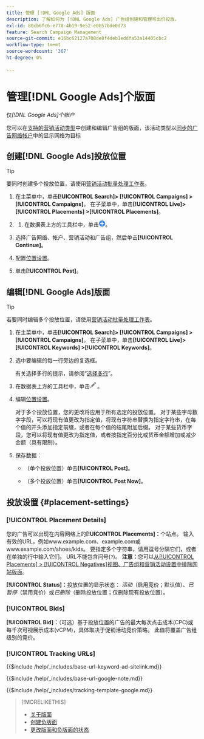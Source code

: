 ```yaml
---
title: 管理 [!DNL Google Ads] 版面
description: 了解如何为 [!DNL Google Ads] 广告组创建和管理可出价投放。
exl-id: 80cb6fc6-e778-4b19-9e52-e0b57bde0d73
feature: Search Campaign Management
source-git-commit: e16bc62127a708de8f4deb1eddfa53a14405cbc2
workflow-type: tm+mt
source-wordcount: '367'
ht-degree: 0%

---
```


# 管理[!DNL Google Ads]个版面

仅&#x200B;*[!DNL Google Ads]个帐户*

您可以在[支持的营销活动类型](/help/search-social-commerce/introduction/supported-inventory.md)中创建和编辑广告组的版面，该活动类型以[同步的广告网络帐户](/help/search-social-commerce/campaign-management/accounts/ad-network-account-about.md)中的显示网络为目标

## 创建[!DNL Google Ads]投放位置

>[!TIP]
>
>要同时创建多个投放位置，请使用[营销活动批量处理工作表](/help/search-social-commerce/campaign-management/bulksheets/bulksheet-about.md)。

1. 在主菜单中，单击&#x200B;**[!UICONTROL Search]> [!UICONTROL Campaigns] >[!UICONTROL Campaigns]**。 在子菜单中，单击&#x200B;**[!UICONTROL Live]> [!UICONTROL Placements] >[!UICONTROL Placements]**。

1. 
   1. 在数据表上方的工具栏中，单击![创建](/help/search-social-commerce/assets/add.png "创建")。

1. 选择广告网络、帐户、营销活动和广告组，然后单击&#x200B;**[!UICONTROL Continue]**。

1. 配置[位置设置](#placement-settings)。

1. 单击&#x200B;**[!UICONTROL Post]**。

## 编辑[!DNL Google Ads]版面

>[!TIP]
>
>若要同时编辑多个投放位置，请使用[营销活动批量处理工作表](/help/search-social-commerce/campaign-management/bulksheets/bulksheet-about.md)。

1. 在主菜单中，单击&#x200B;**[!UICONTROL Search]> [!UICONTROL Campaigns] >[!UICONTROL Campaigns]**。 在子菜单中，单击&#x200B;**[!UICONTROL Live]> [!UICONTROL Keywords] >[!UICONTROL Keywords]**。

1. 选中要编辑的每一行旁边的复选框。

   有关选择多行的提示，请参阅“[选择多行](/help/search-social-commerce/common-tasks/navigation-editing-selection/multiple-rows-select.md)”。

1. 在数据表上方的工具栏中，单击![编辑](/help/search-social-commerce/assets/edit.png "编辑") 。

1. 编辑[位置设置](#placement-settings)。

   对于多个投放位置，您的更改将应用于所有选定的投放位置。 对于某些字母数字字段，可以将现有值更改为指定值，将现有字符串替换为指定字符串，在每个值的开头添加指定前缀，或者在每个值的结尾附加后缀。 对于某些货币字段，您可以将现有值更改为指定值，或者按指定百分比或货币金额增加或减少金额（具有限制）。

1. 保存数据：

   * （单个投放位置）单击&#x200B;**[!UICONTROL Post]**。

   * （多个投放位置）单击&#x200B;**[!UICONTROL Post Now]**。

## 投放设置 {#placement-settings}

### [!UICONTROL Placement Details]

您的广告可以出现在内容网络上的&#x200B;**[!UICONTROL Placements]：**&#x200B;个站点。 输入有效的URL，例如www.example.com、example.com或www.example.com/shoes/kids。 要指定多个字符串，请用逗号分隔它们，或者在单独的行中输入它们。 URL不能包含问号(`?`)。 **注意：**&#x200B;您可以[从[!UICONTROL Placements] > [!UICONTROL Negatives]视图、广告组和营销活动设置中排除网站版面](placement-negative-create.md)。

**[!UICONTROL Status]：**&#x200B;投放位置的显示状态： *活动*（启用竞价；默认值）、*已暂停*（禁用竞价）或&#x200B;*已删除*（删除投放位置；仅删除现有投放位置）。

### [!UICONTROL Bids]

**[!UICONTROL Bid]：**（可选）基于投放位置的广告的最大每次点击成本(CPC)或每千次可视展示成本(vCPM)，具体取决于促销活动竞价策略。 此值将覆盖广告组级别的竞价。

<!-- If the placement is in a standard optimized portfolio, then the specified bid is applied for one day. Afterward, the optimization capability places bids according to its own calculations. -->

### [!UICONTROL Tracking URLs]

<!-- **[!UICONTROL Base URL]:** -->

{{$include /help/_includes/base-url-keyword-ad-sitelink.md}}

<!-- note -->

{{$include /help/_includes/base-url-google-note.md}}

<!-- **[!UICONTROL Tracking Template]:** -->

{{$include /help/_includes/tracking-template-google.md}}

>[!MORELIKETHIS]
>
>* [关于版面](placement-about.md)
>* [创建负版面](placement-negative-create.md)
>* [更改版面和负版面的状态](placement-status-edit.md)
